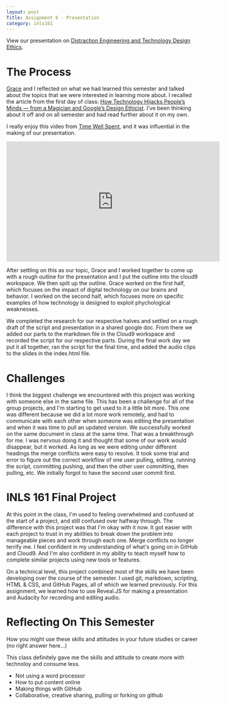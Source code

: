 ```yaml
---
layout: post
Title: Assignment 6 - Presentation
category: inls161
---
```


View our presentation on [Distraction Engineering and Technology Design Ethics](https://ohreagano.github.io/assignment-6/#/).


# The Process

[Grace](https://gma96.github.io/about/) and I reflected on what we had learned this semester and talked about the 
topics that we were interested in learning more about. I recalled the article from the first day of class: 
[How Technology Hijacks People’s Minds — from a Magician and Google’s Design Ethicist](https://medium.com/swlh/how-technology-hijacks-peoples-minds-from-a-magician-and-google-s-design-ethicist-56d62ef5edf3).
I've been thinking about it off and on all semester and had read further about it on my own. 

I really enjoy this video from [Time Well Spent](timewellspent.io), and it was influential in the making of our presentation. 
<iframe width="560" height="315" src="https://www.youtube.com/embed/tf9ZhU7zF8s" frameborder="0" allowfullscreen></iframe>

After settling on this as our topic, Grace and I worked together to come up with a rough outline for the presentation 
and I put the outline into the cloud9 workspace. We then split up the outline. Grace worked on the first half, which focuses
on the impact of digital technology on our brains and behavior. I worked on the second half, which focuses more on specific
examples of how technology is designed to exploit phychological weaknesses. 
 
We completed the research for our respective halves and settled on a rough draft of the script and presentation in a 
shared google doc. From there we added our parts to the markdown file in the Cloud9 workspace and recorded the script 
for our respective parts. During the final work day we put it all together, ran the script for the final time, and 
added the audio clips to the slides in the index.html file. 


# Challenges

I think the biggest challenge we encountered with this project was working with someone else in the same file.
This has been a challenge for all of the group projects, and I'm starting to get used to it a little bit more.
This one was different because we did a lot more work remotely, and had to communicate with each other
when someone was editing the presentation and when it was time to pull an updated version. 
We successfully worked on the same document in class at the same time. That was a breakthrough for me.
I was nervous doing it and thought that some of our work would disappear, but it worked. As long as we 
were editing under different headings the merge conflicts were easy to resolve. It took some trial and 
error to figure out the correct workflow of one user pulling, editing, running the script, committing pushing, and then
the other user committing, then pulling, etc. We initially forgot to have the second user commit first.


# INLS 161 Final Project

At this point in the class, I'm used to feeling overwhelmed and confused at the start of a project, and still confused
over halfway through. The difference with this project was that I'm okay with it now. It got easier with each project to
trust in my abilities to break down the problem into manageable pieces and work through each one. Merge conflicts 
no longer terrify me. I feel confident in my understanding of what's going on in GitHub and Cloud9. And I'm also confident
in my ability to teach myself how to complete similar projects using new tools or features.

On a technical level, this project combined most of the skills we have been developing over the course of the 
semester. I used git, markdown, scripting, HTML & CSS, and GitHub Pages, all of which we learned previously. 
For this assignment, we learned how to use Reveal.JS for making a presentation and Audacity for recording and editing
audio.

# Reflecting On This Semester

How you might use these skills and attitudes in your future studies or career (no right answer here...)

This class definitely gave me the skills and attitude to create more with technoloy and consume less.

- Not using a word processor
- How to put content online
- Making things with GitHub
- Collaborative, creative sharing, pulling or forking on github
